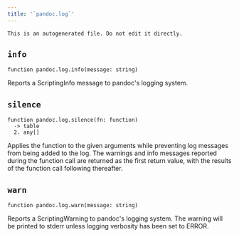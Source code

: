 ```yaml
---
title: '`pandoc.log`'
---
```


```{=comment}
This is an autogenerated file. Do not edit it directly.
```


## `info`

```
function pandoc.log.info(message: string)
```

Reports a ScriptingInfo message to pandoc's logging system.



## `silence`

```
function pandoc.log.silence(fn: function)
  -> table
  2. any[]
```

Applies the function to the given arguments while preventing log messages from being added to the log.
The warnings and info messages reported during the function call are returned as the first return value, with the results of the function call following thereafter.



## `warn`

```
function pandoc.log.warn(message: string)
```

Reports a ScriptingWarning to pandoc's logging system. The warning will be printed to stderr unless logging verbosity has been set to ERROR.

